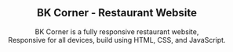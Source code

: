 <div align="center">
 
  <br />
  <br />

  <h2 align="center">BK Corner - Restaurant Website</h2>

  BK Corner is a fully responsive restaurant website, <br />Responsive for all devices, build using HTML, CSS, and JavaScript.

 

</div>

<br />

